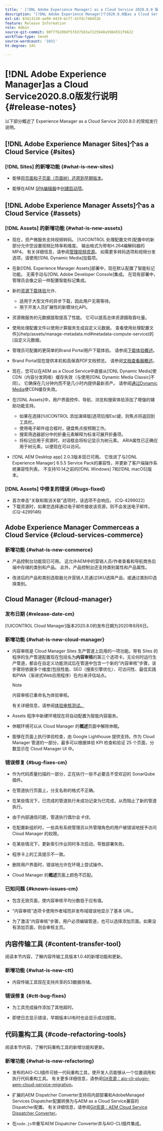 ```yaml
---
title: ' [!DNL Adobe Experience Manager] as a Cloud Service 2020.8.0 版的发行说明。'
description: "[!DNL Adobe Experience Manager]个2020.8.0版as a Cloud Service发行说明。"
exl-id: 83413130-ae90-4419-bcf7-42fdc740452b
feature: Release Information
role: Admin
source-git-commit: 90f7f6209df5f837583a7225940a5984551f6622
workflow-type: tm+mt
source-wordcount: '1031'
ht-degree: 34%

---
```


# [!DNL Adobe Experience Manager]as a Cloud Service2020.8.0版发行说明 {#release-notes}

以下部分概述了 Experience Manager as a Cloud Service 2020.8.0 的常规发行说明。


## [!DNL Adobe Experience Manager Sites]个as a Cloud Service {#sites}

### [!DNL Sites] 的新增功能 {#what-is-new-sites}

* 能够[将页面和子页面（页面树）还原到早期版本](/help/sites-cloud/authoring/sites-console/page-versions.md#reinstating-versions)。

* 能够在AEM [SPA编辑器](/help/implementing/developing/hybrid/introduction.md)中[创建启动项](/help/sites-cloud/authoring/launches/overview.md)。


## [!DNL Adobe Experience Manager Assets]个as a Cloud Service {#assets}

### [!DNL Assets] 的新增功能 {#what-is-new-assets}

* 现在，资产微服务支持视频转码。 [!UICONTROL 处理配置文件]配置中的新部分允许您设置视频比特率和维度。 输出格式为带有H.264编解码器的MP4。 有关详细信息，请参阅[管理视频资源](/help/assets/manage-video-assets.md#transcode-video)。 如需更多转码选项和视频分发选项，请使用[!DNL Dynamic Media]加载项。

* 在新[!DNL Experience Manager Assets]部署中，现在默认配置了智能标记功能。 无需手动与[!DNL Adobe Developer Console]集成。 在现有部署中，管理员会像之前一样配置智能标记集成。

* 新的[资源下载体验](/help/assets/download-assets-from-aem.md)允许、

   * 适用于大型文件的异步下载，因此用户无需等待。
   * 用于开发人员扩展性的新模块化API。

* 资源微服务的元数据提取提高了性能。 它可以提高总体资源摄取吞吐量。

* 使用处理配置文件以使用计算服务生成自定义元数据。 查看使用处理配置文件](/help/assets/manage-metadata.md#metadata-compute-service)的[自定义元数据。

* 管理员可配置的更简单的Brand Portal用户下载体验。 请参阅[下载体验概述](https://experienceleague.adobe.com/docs/experience-manager-brand-portal/using/introduction/whats-new.html#download-configurations)。

* Brand Portal现在提供本机和高保真PDF文档预览。 请参阅[文档查看器概述](https://experienceleague.adobe.com/docs/experience-manager-brand-portal/using/introduction/whats-new.html#doc-viewer)。

* 现在，您可以在AEM as a Cloud Service中直接从[!DNL Dynamic Media]使CDN（内容分发网络）缓存失效（与使用[!DNL Dynamic Media Classic]不同）。 它确保在几分钟内而不是几小时内提供最新资产。 请参阅[通过Dynamic Media](/help/assets/dynamic-media/invalidate-cdn-cache-dynamic-media.md)使CDN缓存失效。

* 在[!DNL Assets]中，用户界面控件、导航、浏览和搜索体验添加了增强的辅助功能支持。

   * 如果在选择[!UICONTROL 添加演绎版]选项后按Esc键，则焦点将返回到工具栏。<!-- via CQ-4293594-->
   * 使用电子邮件组合框时，键盘焦点按预期工作。<!-- via CQ-4286215 -->
   * 搜索筛选器部分中的折叠元素解释为标准可展开折叠项。<!-- via CQ-4273103 -->
   * 将标记应用于资源时，对话框会将标记显示为树元素。 ARIA属性已正确应用于树元素，以便现在可以访问。<!-- via CQ-4272964 -->

* [!DNL AEM Desktop app] 2.0.3版本现已可用。 它改进了与[!DNL Experience Manager] 6.5.5 Service Pack的兼容性，并更新了客户端操作系统兼容性列表。 不支持10.14之前的[!DNL Windows] 7和[!DNL macOS]版本。

### [!DNL Assets] 中修复的错误 {#bugs-fixed}

* 首次单击“关联和取消关联”选项时，该选项不会响应。 (CQ-4299022)
* 下载资源时，如果您选择通过电子邮件接收该资源，则不会发送电子邮件。 (CQ-4299146)

## Adobe Experience Manager Commerceas a Cloud Service {#cloud-services-commerce}

### 新增功能 {#what-is-new-commerce}

* 产品控制台功能现已可用。 这允许AEM中的营销人员/作者查看和导航商务后端中存储的类别和产品。 此外，产品控制台还支持类别属性和产品属性。

* 改进后的产品和类别选取器允许营销人员通过SKU选择产品，或通过类别ID选择类别。

## Cloud Manager {#cloud-manager}

### 发布日期 {#release-date-cm}

[!UICONTROL Cloud Manager]版本2020.8.0的发布日期为2020年8月6日。

### 新增功能 {#what-is-new-cloud-manager}

* 内容审核是 Cloud Manager Sites 生产管道上启用的一项功能。带有 Sites 的程序的生产管道配置现在包括名为&#x200B;**内容审核**&#x200B;的第三个选项卡。无论何时运行生产管道，都会在自定义功能测试后在管道中包含一个新的“内容审核”步骤，该步骤将依据多个维度(包括性能、SEO（搜索引擎优化）、可访问性、最佳实践和PWA（渐进式Web应用程序）在内)来评估站点。


  >[!NOTE]
  >内容审核已重命名为体验审核。

  有关详细信息，请参阅[体验审核测试。](/help/implementing/cloud-manager/experience-audit-testing.md)

* Assets 程序中新建环境现在将自动配置为智能内容服务。

* 休眠环境可以从 Cloud Manager 的&#x200B;**概述**&#x200B;页面中解除休眠。

* 能够在页面上执行体验检查，由 Google Lighthouse 提供支持。作为 Cloud Manager 管道的一部分，最多可以根据体验 KPI 检查和验证 25 个页面，分数显示在 Cloud Manager UI 中。

### 错误修复 {#bug-fixes-cm}

* 作为代码质量扫描的一部分，正在执行一些不必要且不受欢迎的 SonarQube 插件。

* 在管道执行页面上，分支名称的格式不正确。

* 在某些情况下，已完成的管道执行未成功记录为已完成，从而阻止了新的管道执行。

* 由于内部通信问题，管道执行偶尔会&#x200B;*卡住*。

* 在配置新组织时，一些具有系统管理员以外管理角色的用户被错误地授予访问 Cloud Manager 的权限。

* 在某些情况下，更新索引作业同时多次启动，导致部署失败。

* 程序卡上的工具提示不一致。

* 删除用户界面时，错误地允许在环境上尝试操作。

* Cloud Manager 的&#x200B;**概述**&#x200B;页面上颜色不匹配。

### 已知问题 {#known-issues-cm}

* 包含无效页面，使内容审核平均分数低于应有值。

* “内容审核”选项卡使用作者域而非发布域错误地显示了基本 URL。

* 为了激活“内容审核”步骤，用户必须编辑管道，也可以选择添加页面。如果没有添加页面，则会审核主页。

## 内容传输工具 {#content-transfer-tool}

阅读本节内容，了解内容传输工具版本1.0.4的新增功能和更新。

### 新增功能 {#what-is-new-ctt}

* 内容传输工具现在支持共享的S3数据存储。

### 错误修复 {#ctt-bug-fixes}

* 为工具完成操作添加了其他超时。

* 即使日志显示错误，早期版本UI有时也会显示成功提取。

## 代码重构工具 {#code-refactoring-tools}

阅读本节内容，了解代码重构工具的新增功能和更新。

### 新增功能 {#what-is-new-refactoring}

* 发布的AIO-CLI插件可统一代码重构工具，使开发人员能够从一个位置调用和执行代码重构工具。 有关更多详细信息，请参阅[Git资源：aio-cli-plugin-aem-cloud-service-migration](https://github.com/adobe/aio-cli-plugin-aem-cloud-service-migration)。

* 扩展的AEM Dispatcher Converter支持将内部部署和AdobeManaged Services Dispatcher配置转换为与AEM as a Cloud Service兼容的Dispatcher配置。 有关详细信息，请参阅[Git资源：AEM Cloud Service Dispatcher Converter](https://github.com/adobe/aem-cloud-service-source-migration/tree/master/packages/dispatcher-converter)。

* 在` node.js `中重写AEM Dispatcher Converter并与AIO-CLI插件集成。
